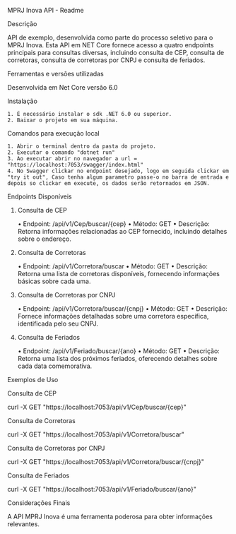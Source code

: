 MPRJ Inova API - Readme

Descrição

API de exemplo, desenvolvida como parte do processo seletivo para o MPRJ Inova. Esta API em NET Core fornece acesso a quatro endpoints principais para consultas diversas, incluindo consulta de CEP, consulta de corretoras, consulta de corretoras por CNPJ e consulta de feriados.

Ferramentas e versões utilizadas

Desenvolvida em Net Core versão 6.0

Instalação

    1. É necessário instalar o sdk .NET 6.0 ou superior.
	2. Baixar o projeto em sua máquina.

Comandos para execução local

    1. Abrir o terminal dentro da pasta do projeto.
	2. Executar o comando "dotnet run"
    3. Ao executar abrir no navegador a url = "https://localhost:7053/swagger/index.html"
	4. No Swagger clickar no endpoint desejado, logo em seguida clickar em "try it out", Caso tenha algum parametro passe-o no barra de entrada e depois so clickar em execute, os dados serão retornados em JSON.
Endpoints Disponíveis

1. Consulta de CEP

	•	Endpoint: /api/v1/Cep/buscar/{cep}
	•	Método: GET
	•	Descrição: Retorna informações relacionadas ao CEP fornecido, incluindo detalhes sobre o endereço.

2. Consulta de Corretoras

	•	Endpoint: /api/v1/Corretora/buscar
	•	Método: GET
	•	Descrição: Retorna uma lista de corretoras disponíveis, fornecendo informações básicas sobre cada uma.

3. Consulta de Corretoras por CNPJ

	•	Endpoint: /api/v1/Corretora/buscar/{cnpj}
	•	Método: GET
	•	Descrição: Fornece informações detalhadas sobre uma corretora específica, identificada pelo seu CNPJ.

4. Consulta de Feriados

	•	Endpoint: /api/v1/Feriado/buscar/{ano}
	•	Método: GET
	•	Descrição: Retorna uma lista dos próximos feriados, oferecendo detalhes sobre cada data comemorativa.

Exemplos de Uso

Consulta de CEP

curl -X GET "https://localhost:7053/api/v1/Cep/buscar/{cep}" 

Consulta de Corretoras

curl -X GET "https://localhost:7053/api/v1/Corretora/buscar"

Consulta de Corretoras por CNPJ

curl -X GET "https://localhost:7053/api/v1/Corretora/buscar/{cnpj}"

Consulta de Feriados

curl -X GET "https://localhost:7053/api/v1/Feriado/buscar/{ano}" 



Considerações Finais

A API MPRJ Inova é uma ferramenta poderosa para obter informações relevantes.

